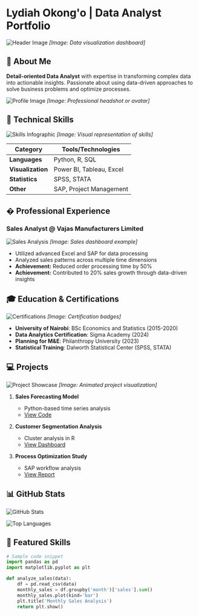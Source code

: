# Lydiah Okong'o | Data Analyst Portfolio

![Header Image](assets/data-analytics-header.jpg) *[Image: Data visualization dashboard]*

## 👋 About Me
**Detail-oriented Data Analyst** with expertise in transforming complex data into actionable insights. Passionate about using data-driven approaches to solve business problems and optimize processes.

![Profile Image](assets/profile-placeholder.jpg) *[Image: Professional headshot or avatar]*

## 🔧 Technical Skills
![Skills Infographic](assets/skills-infographic.png) *[Image: Visual representation of skills]*

| Category        | Tools/Technologies                 |
|-----------------|------------------------------------|
| **Languages**   | Python, R, SQL                    |
| **Visualization** | Power BI, Tableau, Excel         |
| **Statistics**  | SPSS, STATA                       |
| **Other**       | SAP, Project Management           |

## � Professional Experience

### Sales Analyst @ Vajas Manufacturers Limited
![Sales Analysis](assets/sales-analysis.jpg) *[Image: Sales dashboard example]*
- Utilized advanced Excel and SAP for data processing
- Analyzed sales patterns across multiple time dimensions
- **Achievement:** Reduced order processing time by 50%
- **Achievement:** Contributed to 20% sales growth through data-driven insights

## 🎓 Education & Certifications
![Certifications](assets/certifications.png) *[Image: Certification badges]*
- **University of Nairobi**: BSc Economics and Statistics (2015-2020)
- **Data Analytics Certification**: Sigma Academy (2024)
- **Planning for M&E**: Philanthropy University (2023)
- **Statistical Training**: Dalworth Statistical Center (SPSS, STATA)

## 💻 Projects
![Project Showcase](assets/project-showcase.gif) *[Image: Animated project visualization]*

1. **Sales Forecasting Model**
   - Python-based time series analysis
   - [View Code](#)

2. **Customer Segmentation Analysis**
   - Cluster analysis in R
   - [View Dashboard](#)

3. **Process Optimization Study**
   - SAP workflow analysis
   - [View Report](#)

## 📊 GitHub Stats
![GitHub Stats](https://github-readme-stats.vercel.app/api?username=yourusername&show_icons=true&theme=radical)

![Top Languages](https://github-readme-stats.vercel.app/api/top-langs/?username=yourusername&layout=compact)

## 🌟 Featured Skills
```python
# Sample code snippet
import pandas as pd
import matplotlib.pyplot as plt

def analyze_sales(data):
    df = pd.read_csv(data)
    monthly_sales = df.groupby('month')['sales'].sum()
    monthly_sales.plot(kind='bar')
    plt.title('Monthly Sales Analysis')
    return plt.show()
